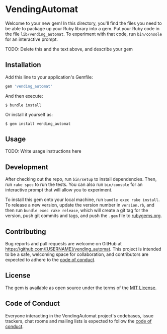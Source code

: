 # VendingAutomat

Welcome to your new gem! In this directory, you'll find the files you need to be able to package up your Ruby library into a gem. Put your Ruby code in the file `lib/vending_automat`. To experiment with that code, run `bin/console` for an interactive prompt.

TODO: Delete this and the text above, and describe your gem

## Installation

Add this line to your application's Gemfile:

```ruby
gem 'vending_automat'
```

And then execute:

    $ bundle install

Or install it yourself as:

    $ gem install vending_automat

## Usage

TODO: Write usage instructions here

## Development

After checking out the repo, run `bin/setup` to install dependencies. Then, run `rake spec` to run the tests. You can also run `bin/console` for an interactive prompt that will allow you to experiment.

To install this gem onto your local machine, run `bundle exec rake install`. To release a new version, update the version number in `version.rb`, and then run `bundle exec rake release`, which will create a git tag for the version, push git commits and tags, and push the `.gem` file to [rubygems.org](https://rubygems.org).

## Contributing

Bug reports and pull requests are welcome on GitHub at https://github.com/[USERNAME]/vending_automat. This project is intended to be a safe, welcoming space for collaboration, and contributors are expected to adhere to the [code of conduct](https://github.com/[USERNAME]/vending_automat/blob/master/CODE_OF_CONDUCT.md).


## License

The gem is available as open source under the terms of the [MIT License](https://opensource.org/licenses/MIT).

## Code of Conduct

Everyone interacting in the VendingAutomat project's codebases, issue trackers, chat rooms and mailing lists is expected to follow the [code of conduct](https://github.com/[USERNAME]/vending_automat/blob/master/CODE_OF_CONDUCT.md).
